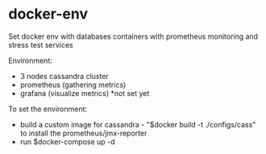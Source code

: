 # docker-env

Set docker env with databases containers with prometheus monitoring and stress test services

Environment:
 - 3 nodes cassandra cluster
 - prometheus (gathering metrics)
 - grafana (visualize metrics) *not set yet

To set the environment:
 - build a custom image for cassandra - "$docker build -t ./configs/cass" to install the prometheus/jmx-reporter
 - run $docker-compose up -d
